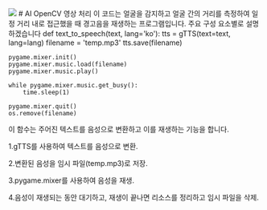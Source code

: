 <img src = file:///C:/Users/User/Downloads/opencv-color.svg>
# AI OpenCV 영상 처리 
이 코드는 얼굴을 감지하고 얼굴 간의 거리를 측정하여 일정 거리 내로 접근했을 때 경고음을 재생하는 프로그램입니다. 주요 구성 요소별로 설명하겠습니다
def text_to_speech(text, lang='ko'):
    tts = gTTS(text=text, lang=lang)
    filename = 'temp.mp3'
    tts.save(filename)

    pygame.mixer.init()
    pygame.mixer.music.load(filename)
    pygame.mixer.music.play()

    while pygame.mixer.music.get_busy():
        time.sleep(1)

    pygame.mixer.quit()
    os.remove(filename)
이 함수는 주어진 텍스트를 음성으로 변환하고 이를 재생하는 기능을 합니다.

1.gTTS를 사용하여 텍스트를 음성으로 변환.


2.변환된 음성을 임시 파일(temp.mp3)로 저장.


3.pygame.mixer를 사용하여 음성을 재생.


4.음성이 재생되는 동안 대기하고, 재생이 끝나면 리소스를 정리하고 임시 파일을 삭제.


